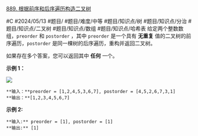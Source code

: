 [889. 根据前序和后序遍历构造二叉树](https://leetcode.cn/problems/construct-binary-tree-from-preorder-and-postorder-traversal/)

#C #2024/05/13 #题目/ #题目/难度/中等 #题目/知识点/树 #题目/知识点/分治 #题目/知识点/二叉树 #题目/知识点/数组 #题目/知识点/哈希表
给定两个整数数组，`preorder` 和 `postorder` ，其中 `preorder` 是一个具有 **无重复** 值的二叉树的前序遍历，`postorder` 是同一棵树的后序遍历，重构并返回二叉树。

如果存在多个答案，您可以返回其中 **任何** 一个。

**示例 1：**

![](https://assets.leetcode.com/uploads/2021/07/24/lc-prepost.jpg)
```
**输入：**preorder = [1,2,4,5,3,6,7], postorder = [4,5,2,6,7,3,1]
**输出：**[1,2,3,4,5,6,7]
```
**示例 2:**
```
**输入:** preorder = [1], postorder = [1]
**输出:** [1]
```